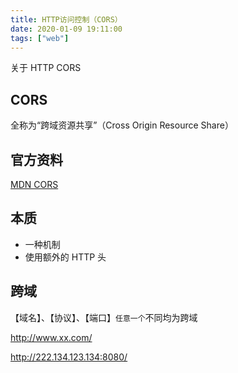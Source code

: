 ```yaml
---
title: HTTP访问控制（CORS）
date: 2020-01-09 19:11:00
tags: ["web"]
---
```


关于 HTTP CORS

<!--more-->

## CORS

全称为“跨域资源共享”（Cross Origin Resource Share）

## 官方资料

[MDN CORS](https://developer.mozilla.org/zh-CN/docs/Web/HTTP/Access_control_CORS)

## 本质

- 一种机制
- 使用额外的 HTTP 头

## 跨域

【域名】、【协议】、【端口】`任意一个`不同均为跨域

http://www.xx.com/

http://222.134.123.134:8080/
